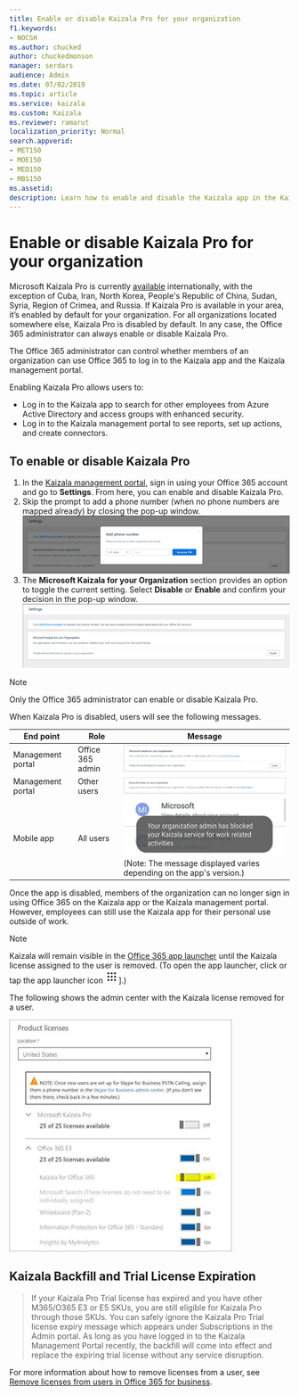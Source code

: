 ```yaml
---
title: Enable or disable Kaizala Pro for your organization
f1.keywords:
- NOCSH
ms.author: chucked
author: chuckedmonson
manager: serdars
audience: Admin
ms.date: 07/02/2019
ms.topic: article
ms.service: kaizala
ms.custom: Kaizala
ms.reviewer: ramarut
localization_priority: Normal
search.appverid:
- MET150
- MOE150
- MED150
- MBS150
ms.assetid: 
description: Learn how to enable and disable the Kaizala app in the Kaizala management portal.
---
```


# Enable or disable Kaizala Pro for your organization 

Microsoft Kaizala Pro is currently [available](regional-availability.md) internationally, with the exception of Cuba, Iran, North Korea, People's Republic of China, Sudan, Syria, Region of Crimea, and Russia. If Kaizala Pro is available in your area, it’s enabled by default for your organization. For all organizations located somewhere else, Kaizala Pro is disabled by default. In any case, the Office 365 administrator can always enable or disable Kaizala Pro. 

The Office 365 administrator can control whether members of an organization can use Office 365 to log in to the Kaizala app and the Kaizala management portal. 

Enabling Kaizala Pro allows users to:
- Log in to the Kaizala app to search for other employees from Azure Active Directory and access groups with enhanced security.
- Log in to the Kaizala management portal to see reports, set up actions, and create connectors.
 
## To enable or disable Kaizala Pro

1. In the [Kaizala management portal](https://manage.kaiza.la/), sign in using your Office 365 account and go to **Settings**. From here, you can enable and disable Kaizala Pro.
2. Skip the prompt to add a phone number (when no phone numbers are mapped already) by closing the pop-up window.
![Prompt to add phone number in Kaizala management portal](media/prompt-to-add-phone-number.png)
3. The **Microsoft Kaizala for your Organization** section provides an option to toggle the current setting. Select **Disable** or **Enable** and confirm your decision in the pop-up window. 
![Enable or disable Kaizala from the Settings page in Kaizala management portal](media/enable-disable-kaizala-from-settings-page.png)
> [!NOTE]
> Only the Office 365 administrator can enable or disable Kaizala Pro.

When Kaizala Pro is disabled, users will see the following messages.

|End point  |Role |Message  |
|---------|---------|---------|
|Management portal  |Office 365 admin    |![Message - Microsoft Kaizala Pro is disabled for your organization. Enable to allow login with work account.](media/disabled-message-tenant-admin-portal.png)   |
|Management portal  |Other users        |![Message - Login with work account is disabled for your organization. Contact your Office 365 administrator to enable Kaizala Pro.](media/disabled-message-other-admins-portal.png)   |
|Mobile app     |All users        |![Message on an app user's device that Kaizala is disabled.](media/disabled-message-users-app.jpg)  <br>(Note: The message displayed varies depending on the app's version.)       |

Once the app is disabled, members of the organization can no longer sign in using Office 365 on the Kaizala app or the Kaizala management portal. However, employees can still use the Kaizala app for their personal use outside of work.

> [!NOTE]
> Kaizala will remain visible in the [Office 365 app launcher](https://support.office.com/article/meet-the-office-365-app-launcher-79f12104-6fed-442f-96a0-eb089a3f476a) until the Kaizala license assigned to the user is removed. (To open the app launcher, click or tap the app launcher icon ![Image of app launcher icon.](media/app-launcher-icon.png)].)

The following shows the admin center with the Kaizala license removed for a user.

![Screenshot of admin center with Kaizala license removed.](media/enable-kaizala-in-admin-center.png)

## Kaizala Backfill and Trial License Expiration
> If your Kaizala Pro Trial license has expired and you have other M365/O365 E3 or E5 SKUs, you are still eligible for Kaizala Pro through those SKUs. You can safely ignore the Kaizala Pro Trial license expiry message which appears under Subscriptions in the Admin portal. As long as you have logged in to the Kaizala Management Portal recently, the backfill will come into effect and replace the expiring trial license without any service disruption.

For more information about how to remove licenses from a user, see [Remove licenses from users in Office 365 for business](https://docs.microsoft.com/office365/admin/subscriptions-and-billing/remove-licenses-from-users?view=o365-worldwide).  
